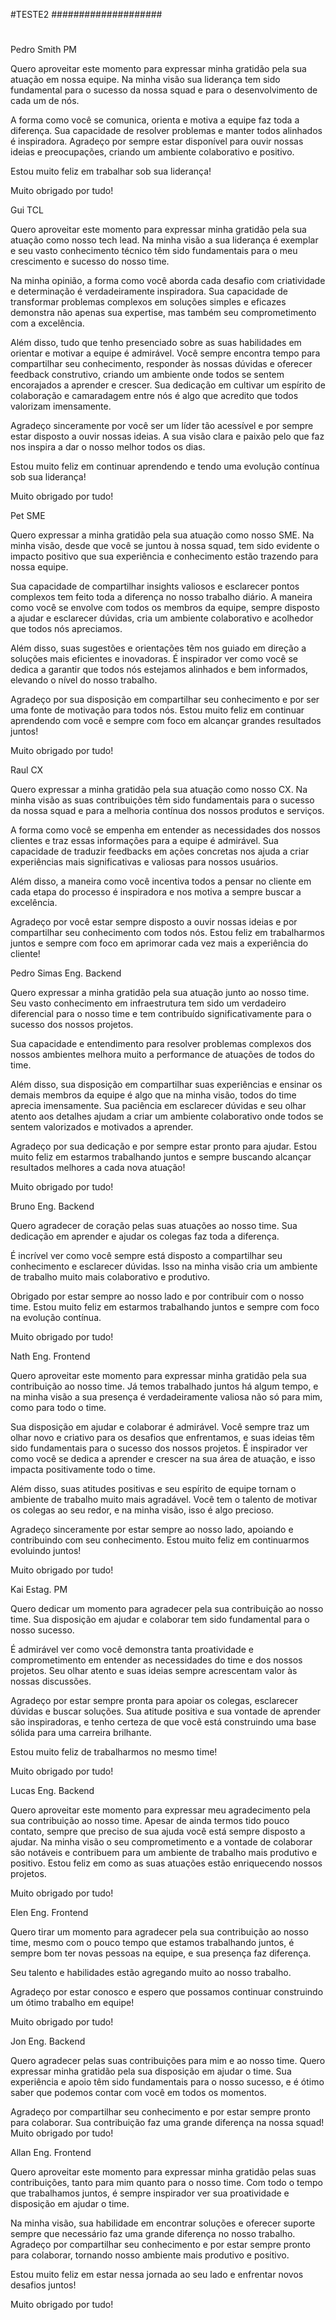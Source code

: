 #TESTE2
####################
#
#
#
#
#
#
#
#
#
#
#
#
#
#
#
#
#
#
#
#
##
#
##
#
#
#
#
#
##
#
#
#
#
#
#
#
#
#
#
#
#
#
#
#
#
#
#
#
#
#
#
#
#
#
##
#
#
#
#
#
#
#
#
#
#
#
#
#
#
#
##
#
#
#
#
#
#
#
#
#
##
#
#
#
#
#
#
#
#
#
##
#
#
#
#
#
##
#

Pedro Smith PM

Quero aproveitar este momento para expressar minha gratidão pela sua atuação em nossa equipe. Na minha visão sua liderança tem sido fundamental para o sucesso da nossa squad e para o desenvolvimento de cada um de nós.

A forma como você se comunica, orienta e motiva a equipe faz toda a diferença. Sua capacidade de resolver problemas e manter todos alinhados é inspiradora. Agradeço por sempre estar disponível para ouvir nossas ideias e preocupações, criando um ambiente colaborativo e positivo.

Estou muito feliz em trabalhar sob sua liderança!

Muito obrigado por tudo!



Gui TCL

Quero aproveitar este momento para expressar minha gratidão pela sua atuação como nosso tech lead. Na minha visão a sua liderança é exemplar e seu vasto conhecimento técnico têm sido fundamentais para o meu crescimento e sucesso do nosso time.

Na minha opinião, a forma como você aborda cada desafio com criatividade e determinação é verdadeiramente inspiradora. Sua capacidade de transformar problemas complexos em soluções simples e eficazes demonstra não apenas sua expertise, mas também seu comprometimento com a excelência. 

Além disso, tudo que tenho presenciado sobre as suas habilidades em orientar e motivar a equipe é admirável. Você sempre encontra tempo para compartilhar seu conhecimento, responder às nossas dúvidas e oferecer feedback construtivo, criando um ambiente onde todos se sentem encorajados a aprender e crescer. Sua dedicação em cultivar um espírito de colaboração e camaradagem entre nós é algo que acredito que todos valorizam imensamente.

Agradeço sinceramente por você ser um líder tão acessível e por sempre estar disposto a ouvir nossas ideias. A sua visão clara e paixão pelo que faz nos inspira a dar o nosso melhor todos os dias.

Estou muito feliz em continuar aprendendo e tendo uma evolução contínua sob sua liderança!

Muito obrigado por tudo!
 


Pet SME


Quero expressar a minha gratidão pela sua atuação como nosso SME. Na minha visão, desde que você se juntou à nossa squad, tem sido evidente o impacto positivo que sua experiência e conhecimento estão trazendo para nossa equipe.

Sua capacidade de compartilhar insights valiosos e esclarecer pontos complexos tem feito toda a diferença no nosso trabalho diário. A maneira como você se envolve com todos os membros da equipe, sempre disposto a ajudar e esclarecer dúvidas, cria um ambiente colaborativo e acolhedor que todos nós apreciamos.

Além disso, suas sugestões e orientações têm nos guiado em direção a soluções mais eficientes e inovadoras. É inspirador ver como você se dedica a garantir que todos nós estejamos alinhados e bem informados, elevando o nível do nosso trabalho.

Agradeço por sua disposição em compartilhar seu conhecimento e por ser uma fonte de motivação para todos nós. Estou muito feliz em continuar aprendendo com você e sempre com foco em alcançar grandes resultados juntos!

Muito obrigado por tudo!

Raul CX

Quero expressar a minha gratidão pela sua atuação como nosso CX. Na minha visão as suas contribuições têm sido fundamentais para o sucesso da nossa squad e para a melhoria contínua dos nossos produtos e serviços.

A forma como você se empenha em entender as necessidades dos nossos clientes e traz essas informações para a equipe é admirável. Sua capacidade de traduzir feedbacks em ações concretas nos ajuda a criar experiências mais significativas e valiosas para nossos usuários.

Além disso, a maneira como você incentiva todos a pensar no cliente em cada etapa do processo é inspiradora e nos motiva a sempre buscar a excelência.

Agradeço por você estar sempre disposto a ouvir nossas ideias e por compartilhar seu conhecimento com todos nós. Estou feliz em trabalharmos juntos e sempre com foco em aprimorar cada vez mais a experiência do cliente!


Pedro Simas Eng. Backend

Quero expressar a minha gratidão pela sua atuação junto ao nosso time. Seu vasto conhecimento em infraestrutura tem sido um verdadeiro diferencial para o nosso time e tem contribuído significativamente para o sucesso dos nossos projetos.

Sua capacidade e entendimento para resolver problemas complexos dos nossos ambientes melhora muito a performance de atuações de todos do time.

Além disso, sua disposição em compartilhar suas experiências e ensinar os demais membros da equipe é algo que na minha visão, todos do time aprecia imensamente. Sua paciência em esclarecer dúvidas e seu olhar atento aos detalhes ajudam a criar um ambiente colaborativo onde todos se sentem valorizados e motivados a aprender.

Agradeço por sua dedicação e por sempre estar pronto para ajudar. Estou muito feliz em estarmos trabalhando juntos e sempre buscando alcançar resultados melhores a cada nova atuação!

Muito obrigado por tudo!

Bruno Eng. Backend

Quero agradecer de coração pelas suas atuações ao nosso time. Sua dedicação em aprender e ajudar os colegas faz toda a diferença.

É incrível ver como você sempre está disposto a compartilhar seu conhecimento e esclarecer dúvidas. Isso na minha visão cria um ambiente de trabalho muito mais colaborativo e produtivo.

Obrigado por estar sempre ao nosso lado e por contribuir com o nosso time. Estou muito feliz em estarmos trabalhando juntos e sempre com foco na evolução contínua.

Muito obrigado por tudo!

Nath Eng. Frontend 

Quero aproveitar este momento para expressar minha gratidão pela sua contribuição ao nosso time. Já temos trabalhado juntos há algum tempo, e na minha visão a sua presença é verdadeiramente valiosa não só para mim, como para todo o time.

Sua disposição em ajudar e colaborar é admirável. Você sempre traz um olhar novo e criativo para os desafios que enfrentamos, e suas ideias têm sido fundamentais para o sucesso dos nossos projetos. É inspirador ver como você se dedica a aprender e crescer na sua área de atuação, e isso impacta positivamente todo o time.

Além disso, suas atitudes positivas e seu espírito de equipe tornam o ambiente de trabalho muito mais agradável. Você tem o talento de motivar os colegas ao seu redor, e na minha visão, isso é algo precioso.

Agradeço sinceramente por estar sempre ao nosso lado, apoiando e contribuindo com seu conhecimento. Estou muito feliz em continuarmos evoluindo juntos!

Muito obrigado por tudo!

Kai  Estag. PM

Quero dedicar um momento para agradecer pela sua contribuição ao nosso time. Sua disposição em ajudar e colaborar tem sido fundamental para o nosso sucesso.

É admirável ver como você demonstra tanta proatividade e comprometimento em entender as necessidades do time e dos nossos projetos. Seu olhar atento e suas ideias sempre acrescentam valor às nossas discussões.

Agradeço por estar sempre pronta para apoiar os colegas, esclarecer dúvidas e buscar soluções. Sua atitude positiva e sua vontade de aprender são inspiradoras, e tenho certeza de que você está construindo uma base sólida para uma carreira brilhante.

Estou muito feliz de trabalharmos no mesmo time! 

Muito obrigado por tudo!


Lucas Eng. Backend 

Quero aproveitar este momento para expressar meu agradecimento pela sua contribuição ao nosso time. Apesar de ainda termos tido pouco contato, sempre que preciso de sua ajuda você está sempre disposto a ajudar. Na minha visão o seu comprometimento e a vontade de colaborar são notáveis e contribuem para um ambiente de trabalho mais produtivo e positivo. Estou feliz em como as suas atuações estão enriquecendo nossos projetos.

Muito obrigado por tudo!


Elen Eng. Frontend

Quero tirar um momento para agradecer pela sua contribuição ao nosso time, mesmo com o pouco tempo que estamos trabalhando juntos, é sempre bom ter novas pessoas na equipe, e sua presença faz diferença.

Seu talento e habilidades estão agregando muito ao nosso trabalho.

Agradeço por estar conosco e espero que possamos continuar construindo um ótimo trabalho em equipe!

Muito obrigado por tudo!

Jon Eng. Backend 

Quero agradecer pelas suas contribuições para mim e ao nosso time. Quero expressar minha gratidão pela sua disposição em ajudar o time. Sua experiência e apoio têm sido fundamentais para o nosso sucesso, e é ótimo saber que podemos contar com você em todos os momentos. 

Agradeço por compartilhar seu conhecimento e por estar sempre pronto para colaborar. Sua contribuição faz uma grande diferença na nossa squad!
Muito obrigado por tudo!






Allan Eng. Frontend 

Quero aproveitar este momento para expressar minha gratidão pelas suas contribuições, tanto para mim quanto para o nosso time. Com todo o tempo que trabalhamos juntos, é sempre inspirador ver sua proatividade e disposição em ajudar o time.

Na minha visão, sua habilidade em encontrar soluções e oferecer suporte sempre que necessário faz uma grande diferença no nosso trabalho. Agradeço por compartilhar seu conhecimento e por estar sempre pronto para colaborar, tornando nosso ambiente mais produtivo e positivo.

Estou muito feliz em estar nessa jornada ao seu lado e enfrentar novos desafios juntos!

Muito obrigado por tudo!

